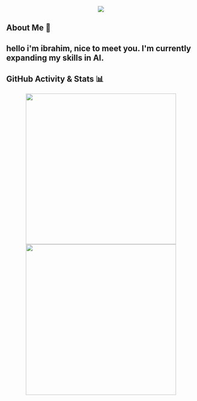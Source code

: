 <p align="center">
  <img src="https://capsule-render.vercel.app/api?type=waving&color=gradient&text=Hello!&height=100&section=header"/>
</p> 

## About Me 📌
hello i'm ibrahim, nice to meet you. I'm currently expanding my skills in AI. 
---

## GitHub Activity & Stats 📊

<p align="center">
  <img src="https://github-readme-stats.vercel.app/api/top-langs?username=IbrahimHashhash&layout=compact&hide_border=true&bg_color=151515&title_color=00BFFF&text_color=fff&icon_color=00BFFF" width="400" />
  <img src="https://github-readme-stats.vercel.app/api?username=IbrahimHashhash&count_private=true&show_icons=true&hide_border=true&theme=radical" width="400" />
</p>


